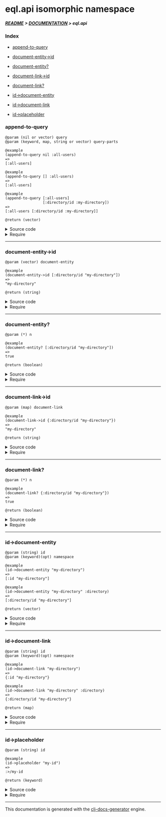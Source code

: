 
# eql.api isomorphic namespace

##### [README](../../../README.md) > [DOCUMENTATION](../../COVER.md) > eql.api

### Index

- [append-to-query](#append-to-query)

- [document-entity->id](#document-entity-id)

- [document-entity?](#document-entity)

- [document-link->id](#document-link-id)

- [document-link?](#document-link)

- [id->document-entity](#id-document-entity)

- [id->document-link](#id-document-link)

- [id->placeholder](#id-placeholder)

### append-to-query

```
@param (nil or vector) query
@param (keyword, map, string or vector) query-parts
```

```
@example
(append-to-query nil :all-users)
=>
[:all-users]
```

```
@example
(append-to-query [] :all-users)
=>
[:all-users]
```

```
@example
(append-to-query [:all-users]
                 [:directory/id :my-directory])
=>
[:all-users [:directory/id :my-directory]]
```

```
@return (vector)
```

<details>
<summary>Source code</summary>

```
(defn append-to-query
  [query & query-parts]
  (cond (vector?  query) (vec (concat query   query-parts))
        (nil?     query) (vec (concat []      query-parts))
        :return          (vec (concat [query] query-parts))))
```

</details>

<details>
<summary>Require</summary>

```
(ns my-namespace (:require [eql.api :refer [append-to-query]]))

(eql.api/append-to-query ...)
(append-to-query         ...)
```

</details>

---

### document-entity->id

```
@param (vector) document-entity
```

```
@example
(document-entity->id [:directory/id "my-directory"])
=>
"my-directory"
```

```
@return (string)
```

<details>
<summary>Source code</summary>

```
(defn document-entity->id
  [document-entity]
  (second document-entity))
```

</details>

<details>
<summary>Require</summary>

```
(ns my-namespace (:require [eql.api :refer [document-entity->id]]))

(eql.api/document-entity->id ...)
(document-entity->id         ...)
```

</details>

---

### document-entity?

```
@param (*) n
```

```
@example
(document-entity? [:directory/id "my-directory"])
=>
true
```

```
@return (boolean)
```

<details>
<summary>Source code</summary>

```
(defn document-entity?
  [n]
  (and (-> n vector?)
       (-> n count (= 2))
       (-> n first keyword?)
       (-> n second string?)))
```

</details>

<details>
<summary>Require</summary>

```
(ns my-namespace (:require [eql.api :refer [document-entity?]]))

(eql.api/document-entity? ...)
(document-entity?         ...)
```

</details>

---

### document-link->id

```
@param (map) document-link
```

```
@example
(document-link->id {:directory/id "my-directory"})
=>
"my-directory"
```

```
@return (string)
```

<details>
<summary>Source code</summary>

```
(defn document-link->id
  [document-link]
  (-> document-link vals first))
```

</details>

<details>
<summary>Require</summary>

```
(ns my-namespace (:require [eql.api :refer [document-link->id]]))

(eql.api/document-link->id ...)
(document-link->id         ...)
```

</details>

---

### document-link?

```
@param (*) n
```

```
@example
(document-link? {:directory/id "my-directory"})
=>
true
```

```
@return (boolean)
```

<details>
<summary>Source code</summary>

```
(defn document-link?
  [n]
  (and (-> n map?)
       (-> n keys first keyword?)
       (-> n vals first string?)))
```

</details>

<details>
<summary>Require</summary>

```
(ns my-namespace (:require [eql.api :refer [document-link?]]))

(eql.api/document-link? ...)
(document-link?         ...)
```

</details>

---

### id->document-entity

```
@param (string) id
@param (keyword)(opt) namespace
```

```
@example
(id->document-entity "my-directory")
=>
[:id "my-directory"]
```

```
@example
(id->document-entity "my-directory" :directory)
=>
[:directory/id "my-directory"]
```

```
@return (vector)
```

<details>
<summary>Source code</summary>

```
(defn id->document-entity
  ([id]           [:id id])
  ([id namespace] [(keyword (name namespace) "id") id]))
```

</details>

<details>
<summary>Require</summary>

```
(ns my-namespace (:require [eql.api :refer [id->document-entity]]))

(eql.api/id->document-entity ...)
(id->document-entity         ...)
```

</details>

---

### id->document-link

```
@param (string) id
@param (keyword)(opt) namespace
```

```
@example
(id->document-link "my-directory")
=>
{:id "my-directory"}
```

```
@example
(id->document-link "my-directory" :directory)
=>
{:directory/id "my-directory"}
```

```
@return (map)
```

<details>
<summary>Source code</summary>

```
(defn id->document-link
  ([id]           {:id id})
  ([id namespace] {(keyword (name namespace) "id") id}))
```

</details>

<details>
<summary>Require</summary>

```
(ns my-namespace (:require [eql.api :refer [id->document-link]]))

(eql.api/id->document-link ...)
(id->document-link         ...)
```

</details>

---

### id->placeholder

```
@param (string) id
```

```
@example
(id->placeholder "my-id")
=>
:>/my-id
```

```
@return (keyword)
```

<details>
<summary>Source code</summary>

```
(defn id->placeholder
  [id]
  (keyword (str ">/" (name id))))
```

</details>

<details>
<summary>Require</summary>

```
(ns my-namespace (:require [eql.api :refer [id->placeholder]]))

(eql.api/id->placeholder ...)
(id->placeholder         ...)
```

</details>

---

This documentation is generated with the [clj-docs-generator](https://github.com/bithandshake/clj-docs-generator) engine.

